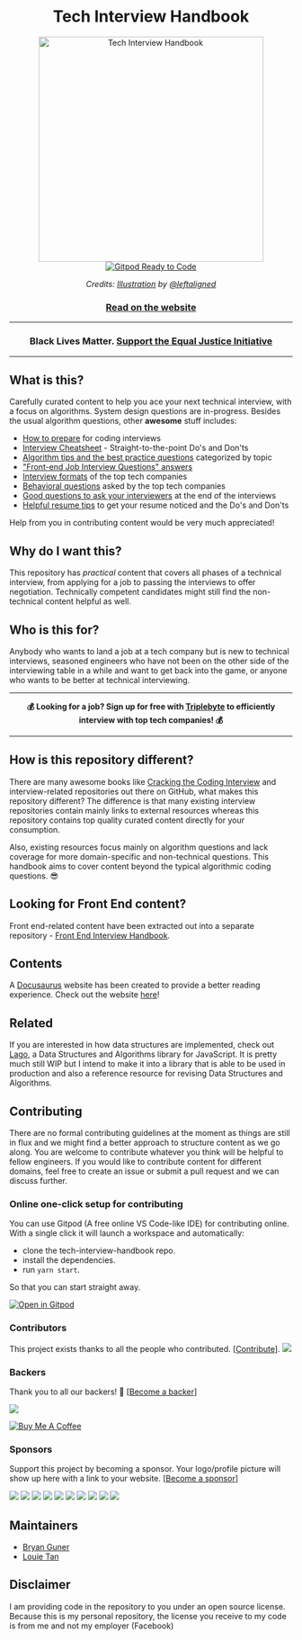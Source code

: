 <h1 align="center">Tech Interview Handbook</h1>

<div align="center">
  <a href="https://bgoonz.github.io/tech-interview-handbook/">
    <img src="website/static/img/logo.svg" alt="Tech Interview Handbook" width="400">
  </a>
  <br>
  <a href="https://gitpod.io/#https://github.com/bgoonz/tech-interview-handbook">
    <img src="https://img.shields.io/badge/Gitpod-Ready--to--Code-blue?logo=gitpod" alt="Gitpod Ready to Code">
  </a>
  <br>
  <p>
    <em>Credits: <a href="https://dribbble.com/shots/3831443-Tech-Interview-Handbook">Illustration</a> by <a href="https://dribbble.com/leftaligned">@leftaligned</a></em>
  </p>
  <h3>
    <a href="https://bgoonz.github.io/tech-interview-handbook/">Read on the website</a>
  </h3>
</div>

<hr/>

<h3 align="center">
  Black Lives Matter. <a href="https://support.eji.org/give/153413/#!/donation/checkout" target="_blank">Support the Equal Justice Initiative</a>
</h3>

<hr/>

## What is this?

Carefully curated content to help you ace your next technical interview, with a focus on algorithms. System design questions are in-progress. Besides the usual algorithm questions, other **awesome** stuff includes:

- [How to prepare](https://bgoonz.github.io/tech-interview-handbook/coding-round-overview) for coding interviews
- [Interview Cheatsheet](https://bgoonz.github.io/tech-interview-handbook/cheatsheet) - Straight-to-the-point Do's and Don'ts
- [Algorithm tips and the best practice questions](https://bgoonz.github.io/tech-interview-handbook/algorithms/algorithms-introduction) categorized by topic
- ["Front-end Job Interview Questions" answers](https://github.com/bgoonz/front-end-interview-handbook)
- [Interview formats](https://bgoonz.github.io/tech-interview-handbook/interview-formats) of the top tech companies
- [Behavioral questions](https://bgoonz.github.io/tech-interview-handbook/behavioral-questions) asked by the top tech companies
- [Good questions to ask your interviewers](https://bgoonz.github.io/tech-interview-handbook/questions-to-ask) at the end of the interviews
- [Helpful resume tips](https://bgoonz.github.io/tech-interview-handbook/resume) to get your resume noticed and the Do's and Don'ts

Help from you in contributing content would be very much appreciated!

## Why do I want this?

This repository has _practical_ content that covers all phases of a technical interview, from applying for a job to passing the interviews to offer negotiation. Technically competent candidates might still find the non-technical content helpful as well.

## Who is this for?

Anybody who wants to land a job at a tech company but is new to technical interviews, seasoned engineers who have not been on the other side of the interviewing table in a while and want to get back into the game, or anyone who wants to be better at technical interviewing.

---

<div align="center">
  <strong>💰 Looking for a job? Sign up for free with <a href="https://triplebyte.com/a/PJaJNpO/tihg">Triplebyte</a> to efficiently interview with top tech companies! 💰</strong>
</div>

---

## How is this repository different?

There are many awesome books like [Cracking the Coding Interview](http://www.crackingthecodinginterview.com/) and interview-related repositories out there on GitHub, what makes this repository different? The difference is that many existing interview repositories contain mainly links to external resources whereas this repository contains top quality curated content directly for your consumption.

Also, existing resources focus mainly on algorithm questions and lack coverage for more domain-specific and non-technical questions. This handbook aims to cover content beyond the typical algorithmic coding questions. 😎

## Looking for Front End content?

Front end-related content have been extracted out into a separate repository - [Front End Interview Handbook](https://github.com/bgoonz/front-end-interview-handbook).

## Contents

A [Docusaurus](https://github.com/facebook/docusaurus) website has been created to provide a better reading experience. Check out the website [here](https://bgoonz.github.io/tech-interview-handbook/)!

## Related

If you are interested in how data structures are implemented, check out [Lago](https://github.com/bgoonz/lago), a Data Structures and Algorithms library for JavaScript. It is pretty much still WIP but I intend to make it into a library that is able to be used in production and also a reference resource for revising Data Structures and Algorithms.

## Contributing

There are no formal contributing guidelines at the moment as things are still in flux and we might find a better approach to structure content as we go along. You are welcome to contribute whatever you think will be helpful to fellow engineers. If you would like to contribute content for different domains, feel free to create an issue or submit a pull request and we can discuss further.

### Online one-click setup for contributing

You can use Gitpod (A free online VS Code-like IDE) for contributing online. With a single click it will launch a workspace and automatically:

- clone the tech-interview-handbook repo.
- install the dependencies.
- run `yarn start`.

So that you can start straight away.

[![Open in Gitpod](https://gitpod.io/button/open-in-gitpod.svg)](https://gitpod.io/#https://github.com/bgoonz/tech-interview-handbook)

### Contributors

This project exists thanks to all the people who contributed. [[Contribute](CONTRIBUTING.md)]. <a href="https://github.com/bgoonz/tech-interview-handbook/graphs/contributors"><img src="https://opencollective.com/tech-interview-handbook/contributors.svg?width=890&button=false"></a>

### Backers

Thank you to all our backers! 🙏 [[Become a backer](https://opencollective.com/tech-interview-handbook#backer)]

<a href="https://opencollective.com/tech-interview-handbook#backers" target="_blank"><img src="https://opencollective.com/tech-interview-handbook/backers.svg?width=890"></a>

<a href="https://www.buymeacoffee.com/bgoonz" target="_blank"><img src="https://www.buymeacoffee.com/assets/img/custom_images/orange_img.png" alt="Buy Me A Coffee" style="height: auto !important; width: auto !important;"></a>

### Sponsors

Support this project by becoming a sponsor. Your logo/profile picture will show up here with a link to your website. [[Become a sponsor](https://opencollective.com/tech-interview-handbook#sponsor)]

<a href="https://opencollective.com/tech-interview-handbook/sponsor/0/website" target="_blank"><img src="https://opencollective.com/tech-interview-handbook/sponsor/0/avatar.svg"></a> <a href="https://opencollective.com/tech-interview-handbook/sponsor/1/website" target="_blank"><img src="https://opencollective.com/tech-interview-handbook/sponsor/1/avatar.svg"></a> <a href="https://opencollective.com/tech-interview-handbook/sponsor/2/website" target="_blank"><img src="https://opencollective.com/tech-interview-handbook/sponsor/2/avatar.svg"></a> <a href="https://opencollective.com/tech-interview-handbook/sponsor/3/website" target="_blank"><img src="https://opencollective.com/tech-interview-handbook/sponsor/3/avatar.svg"></a> <a href="https://opencollective.com/tech-interview-handbook/sponsor/4/website" target="_blank"><img src="https://opencollective.com/tech-interview-handbook/sponsor/4/avatar.svg"></a> <a href="https://opencollective.com/tech-interview-handbook/sponsor/5/website" target="_blank"><img src="https://opencollective.com/tech-interview-handbook/sponsor/5/avatar.svg"></a> <a href="https://opencollective.com/tech-interview-handbook/sponsor/6/website" target="_blank"><img src="https://opencollective.com/tech-interview-handbook/sponsor/6/avatar.svg"></a> <a href="https://opencollective.com/tech-interview-handbook/sponsor/7/website" target="_blank"><img src="https://opencollective.com/tech-interview-handbook/sponsor/7/avatar.svg"></a> <a href="https://opencollective.com/tech-interview-handbook/sponsor/8/website" target="_blank"><img src="https://opencollective.com/tech-interview-handbook/sponsor/8/avatar.svg"></a> <a href="https://opencollective.com/tech-interview-handbook/sponsor/9/website" target="_blank"><img src="https://opencollective.com/tech-interview-handbook/sponsor/9/avatar.svg"></a>

## Maintainers

- [Bryan Guner](https://github.com/bgoonz)
- [Louie Tan](https://github.com/louietyj)

## Disclaimer

I am providing code in the repository to you under an open source license. Because this is my personal repository, the license you receive to my code is from me and not my employer (Facebook)
